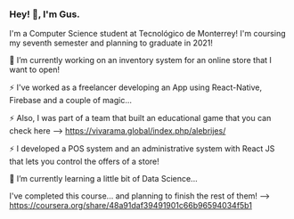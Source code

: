 ### Hey! 👋, I'm Gus.

I'm a Computer Science student at Tecnológico de Monterrey!
I'm coursing my seventh semester and planning to graduate in 2021!

🔭 I’m currently working on an inventory system for an online store that I want to open!

⚡ I've worked as a freelancer developing an App using React-Native, Firebase and a couple of magic...

⚡ Also, I was part of a team that built an educational game that you can check here -->  https://vivarama.global/index.php/alebrijes/

⚡ I developed a POS system and an administrative system with React JS that lets you control the offers of a store!

🌱 I’m currently learning a little bit of Data Science...

I've completed this course... and planning to finish the rest of them! --> https://coursera.org/share/48a91daf39491901c66b96594034f5b1

<!--
**Gustavo-Hernandez/Gustavo-Hernandez** is a ✨ _special_ ✨ repository because its `README.md` (this file) appears on your GitHub profile.

Here are some ideas to get you started:

- 🔭 I’m currently working on ...
- 🌱 I’m currently learning ...
- 👯 I’m looking to collaborate on ...
- 🤔 I’m looking for help with ...
- 💬 Ask me about ...
- 📫 How to reach me: ...
- 😄 Pronouns: ...
- ⚡ Fun fact: ...
-->
